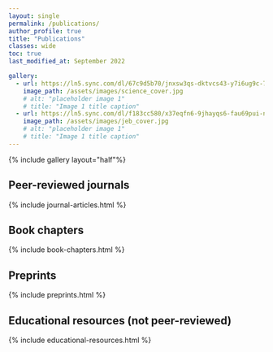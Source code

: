 ```yaml
---
layout: single
permalink: /publications/
author_profile: true
title: "Publications"
classes: wide
toc: true
last_modified_at: September 2022

gallery:
  - url: https://ln5.sync.com/dl/67c9d5b70/jnxsw3qs-dktvcs43-y7i6ug9c-7i2hh34b
    image_path: /assets/images/science_cover.jpg
    # alt: "placeholder image 1"
    # title: "Image 1 title caption"
  - url: https://ln5.sync.com/dl/f183cc580/x37eqfn6-9jhayqs6-fau69pui-n4te4h6t
    image_path: /assets/images/jeb_cover.jpg
    # alt: "placeholder image 1"
    # title: "Image 1 title caption"
---
```


{% include gallery layout="half"%}

## Peer-reviewed journals

{% include journal-articles.html %}

## Book chapters

{% include book-chapters.html %}

## Preprints

{% include preprints.html %}

## Educational resources (not peer-reviewed)

{% include educational-resources.html %}

